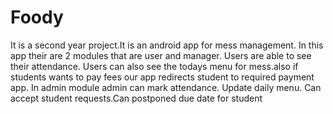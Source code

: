 # Foody
It is a second year project.It is an android app for mess management. In this app their are 2 modules that are user and manager. Users are able to see their attendance. Users can also see the todays menu for mess.also if students wants to pay fees our app redirects student to required payment app.
In admin module admin can mark attendance. Update daily menu. Can accept student requests.Can postponed due date for student
